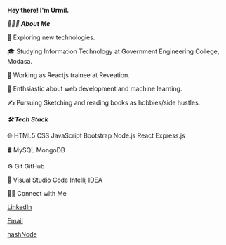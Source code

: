 
**Hey there! I'm Urmil.**


***👨🏻‍💻  About Me***

🤔   Exploring new technologies.

🎓   Studying Information Technology at Government Engineering College, Modasa.

💼   Working as Reactjs trainee at Reveation.

🌱   Enthsiastic about web development and machine learning.

✍️   Pursuing Sketching and reading books as hobbies/side hustles.



***🛠  Tech Stack***

🌐   HTML5 CSS JavaScript Bootstrap Node.js React Express.js 

🛢   MySQL MongoDB

⚙️   Git GitHub 

🔧   Visual Studio Code Intellij IDEA


🤝🏻  Connect with Me

 [LinkedIn](https://www.linkedin.com/in/urmilbhavsar/) 
 
 [Email](urmilwork1@gmail.com)
 
 [hashNode](https://urmilbhavsar.hashnode.dev/)



